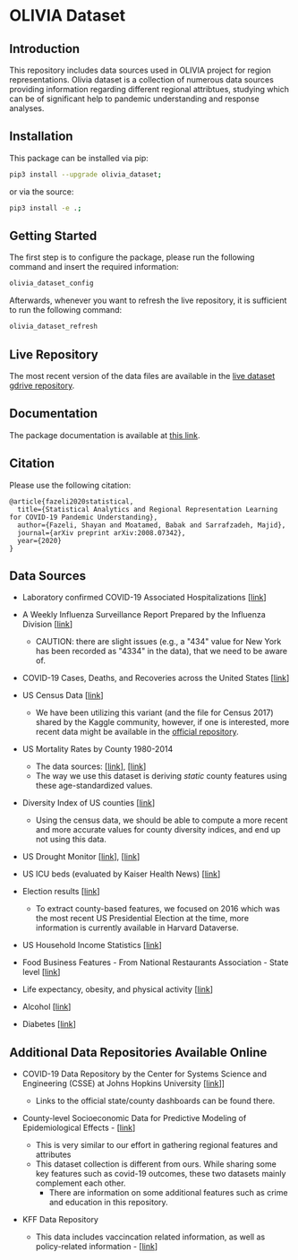 # OLIVIA Dataset

## Introduction
This repository includes data sources used in OLIVIA project for region representations.
Olivia dataset is a collection of numerous data sources providing information regarding different regional attribtues,
studying which can be of significant help to pandemic understanding and response analyses.

## Installation
This package can be installed via pip:
```bash
pip3 install --upgrade olivia_dataset;
```

or via the source:
```bash
pip3 install -e .;
```

## Getting Started
The first step is to configure the package, please run the following command and insert the required information:

```bash
olivia_dataset_config
```

Afterwards, whenever you want to refresh the live repository, it is  sufficient to run the following command:

```bash
olivia_dataset_refresh
```

## Live Repository
The most recent version of the data files are available in the [live dataset gdrive repository](https://drive.google.com/drive/folders/1CfhgbPaWAvy_1FN8UqpMI6lGdL-6bJep?usp=sharing).

## Documentation
The package documentation is available at [this link](https://github.io/shayanfazeli/olivia_dataset/).

## Citation

Please use the following citation:
```
@article{fazeli2020statistical,
  title={Statistical Analytics and Regional Representation Learning for COVID-19 Pandemic Understanding},
  author={Fazeli, Shayan and Moatamed, Babak and Sarrafzadeh, Majid},
  journal={arXiv preprint arXiv:2008.07342},
  year={2020}
}
```

## Data Sources

* Laboratory confirmed COVID-19 Associated Hospitalizations [[link](https://gis.cdc.gov/grasp/covidnet/COVID19_5.html)]
* A Weekly Influenza Surveillance Report Prepared by the Influenza Division [[link](https://gis.cdc.gov/grasp/covidnet/COVID19_1.html)]
    * CAUTION: there are slight issues (e.g., a "434" value for New York has been recorded as "4334" in the data), that we need to be aware of.
* COVID-19 Cases, Deaths, and Recoveries across the United States [[link](https://coronavirus.1point3acres.com/)]
* US Census Data [[link](https://www.kaggle.com/muonneutrino/us-census-demographic-data)]
    * We have been utilizing this variant (and the file for Census 2017) shared by the Kaggle community, however,
      if one is interested, more recent data might be available in the [official repository](https://data.census.gov/).

* US Mortality Rates by County 1980-2014
    * The data sources: [[link](http://ghdx.healthdata.org/record/ihme-data/united-states-mortality-rates-county-1980-2014)], [[link](https://www.kaggle.com/IHME/us-countylevel-mortality/)]
    * The way we use this dataset is deriving *static* county features using these age-standardized values.

* Diversity Index of US counties [[link](https://www.kaggle.com/mikejohnsonjr/us-counties-diversity-index)]
    * Using the census data, we should be able to compute a more recent and more accurate values for county diversity indices, and
      end up not using this data.

* US Drought Monitor [[link](https://droughtmonitor.unl.edu/)], [[link](https://www.kaggle.com/us-drought-monitor/united-states-droughts-by-county)]

* US ICU beds (evaluated by Kaiser Health News) [[link](https://www.kaggle.com/jaimeblasco/icu-beds-by-county-in-the-us)]

* Election results [[link](https://dataverse.harvard.edu/dataset.xhtml?persistentId=doi:10.7910/DVN/VOQCHQ)]
    * To extract county-based features, we focused on 2016 which was the most recent US Presidential Election at the time,
      more information is currently available in Harvard Dataverse.

* US Household Income Statistics [[link](https://www.kaggle.com/goldenoakresearch/us-household-income-stats-geo-locations)]

* Food Business Features - From National Restaurants Association - State level [[link](https://restaurant.org/research/state)]

* Life expectancy, obesity, and physical activity [[link](http://www.healthdata.org/us-health/data-download)]

* Alcohol [[link](http://www.healthdata.org/us-health/data-download)]

* Diabetes [[link](http://www.healthdata.org/us-health/data-download)]

## Additional Data Repositories Available Online
* COVID-19 Data Repository by the Center for Systems Science and Engineering (CSSE) at Johns Hopkins University [[link](https://github.com/CSSEGISandData/COVID-19)]]
    * Links to the official state/county dashboards can be found there.
    
* County-level Socioeconomic Data for Predictive Modeling of Epidemiological Effects - [[link](https://github.com/JieYingWu/COVID-19_US_County-level_Summaries)]
    * This is very similar to our effort in gathering regional features and attributes
    * This dataset collection is different from ours. While sharing some key features such as covid-19 outcomes, these two datasets mainly complement each other. 
        * There are information on some additional features such as crime and education in this repository.
    
* KFF Data Repository
    * This data includes vaccincation related information, as well as policy-related information - [[link](https://github.com/KFFData/COVID-19-Data)]